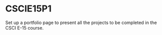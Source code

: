 CSCIE15P1
=========

Set up a portfolio page to present all the projects to be completed in the CSCI E-15 course.
